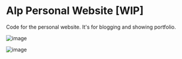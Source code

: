 # Alp Personal Website [WIP]
Code for the personal website. It's for blogging and showing portfolio.

![image](https://github.com/user-attachments/assets/dc4e28db-e117-4bd8-a034-897eb10a0f86)

![image](https://github.com/user-attachments/assets/84cf694c-1d3f-4137-bf5c-77e4f5c0cd2c)
